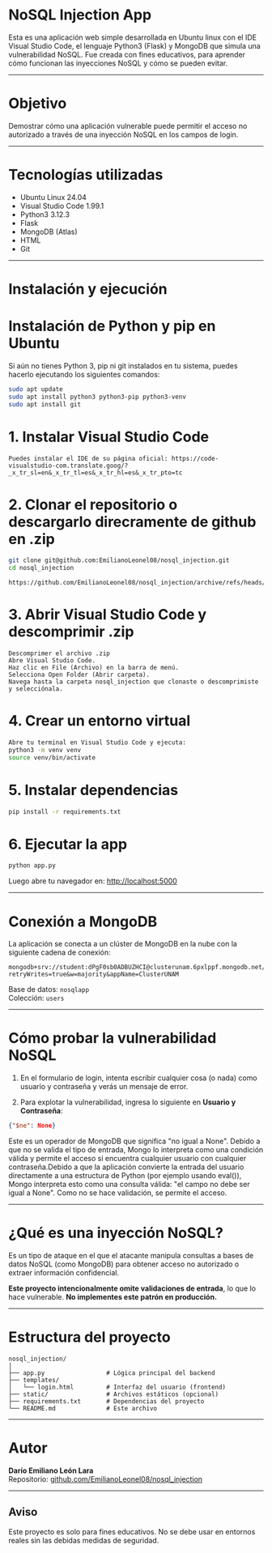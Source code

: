 # NoSQL Injection App

Esta es una aplicación web simple desarrollada en Ubuntu linux con el IDE Visual Studio Code, el lenguaje Python3 (Flask) y MongoDB que simula una vulnerabilidad NoSQL. Fue creada con fines educativos, para aprender cómo funcionan las inyecciones NoSQL y cómo se pueden evitar.

---

# Objetivo

Demostrar cómo una aplicación vulnerable puede permitir el acceso no autorizado a través de una inyección NoSQL en los campos de login.

---

# Tecnologías utilizadas

- Ubuntu Linux 24.04
- Visual Studio Code 1.99.1
- Python3 3.12.3
- Flask
- MongoDB (Atlas)
- HTML 
- Git

---

# Instalación y ejecución

# Instalación de Python y pip en Ubuntu

Si aún no tienes Python 3, pip ni git instalados en tu sistema, puedes hacerlo ejecutando los siguientes comandos:

```bash
sudo apt update
sudo apt install python3 python3-pip python3-venv
sudo apt install git
```

# 1. Instalar Visual Studio Code

```
Puedes instalar el IDE de su página oficial: https://code-visualstudio-com.translate.goog/?_x_tr_sl=en&_x_tr_tl=es&_x_tr_hl=es&_x_tr_pto=tc
```

# 2. Clonar el repositorio o descargarlo direcramente de github en .zip

```bash
git clone git@github.com:EmilianoLeonel08/nosql_injection.git
cd nosql_injection
```
```
https://github.com/EmilianoLeonel08/nosql_injection/archive/refs/heads/master.zip
```

# 3. Abrir Visual Studio Code y descomprimir .zip

```
Descomprimer el archivo .zip
Abre Visual Studio Code.
Haz clic en File (Archivo) en la barra de menú.
Selecciona Open Folder (Abrir carpeta).
Navega hasta la carpeta nosql_injection que clonaste o descomprimiste y selecciónala.
```

# 4. Crear un entorno virtual 

```bash
Abre tu terminal en Visual Studio Code y ejecuta:
python3 -m venv venv
source venv/bin/activate
```

# 5. Instalar dependencias

```bash
pip install -r requirements.txt
```

# 6. Ejecutar la app

```bash
python app.py
```

Luego abre tu navegador en: [http://localhost:5000](http://localhost:5000)

---

# Conexión a MongoDB

La aplicación se conecta a un clúster de MongoDB en la nube con la siguiente cadena de conexión:

```
mongodb+srv://student:dPgF0sb0ADBUZHCI@clusterunam.6pxlppf.mongodb.net/?retryWrites=true&w=majority&appName=ClusterUNAM
```

Base de datos: `nosqlapp`  
Colección: `users`

---

# Cómo probar la vulnerabilidad NoSQL

1. En el formulario de login, intenta escribir cualquier cosa (o nada) como usuario y contraseña y verás un mensaje de error.

2. Para explotar la vulnerabilidad, ingresa lo siguiente en **Usuario y Contraseña**:

```json
{"$ne": None}
```

Este es un operador de MongoDB que significa "no igual a None". Debido a que no se valida el tipo de entrada, Mongo lo interpreta como una condición válida y permite el acceso si encuentra cualquier usuario con cualquier contraseña.Debido a que la aplicación convierte la entrada del usuario directamente a una estructura de Python (por ejemplo usando eval()), Mongo interpreta esto como una consulta válida: "el campo no debe ser igual a None". Como no se hace validación, se permite el acceso.

---

# ¿Qué es una inyección NoSQL?

Es un tipo de ataque en el que el atacante manipula consultas a bases de datos NoSQL (como MongoDB) para obtener acceso no autorizado o extraer información confidencial.

**Este proyecto intencionalmente omite validaciones de entrada**, lo que lo hace vulnerable. **No implementes este patrón en producción.**

---

# Estructura del proyecto

```
nosql_injection/
│
├── app.py                 # Lógica principal del backend
├── templates/
│   └── login.html         # Interfaz del usuario (frontend)
├── static/                # Archivos estáticos (opcional)
├── requirements.txt       # Dependencias del proyecto
└── README.md              # Este archivo
```

---

# Autor

**Darío Emiliano León Lara**  
Repositorio: [github.com/EmilianoLeonel08/nosql_injection](https://github.com/EmilianoLeonel08/nosql_injection)

---

## Aviso

Este proyecto es solo para fines educativos. No se debe usar en entornos reales sin las debidas medidas de seguridad.
